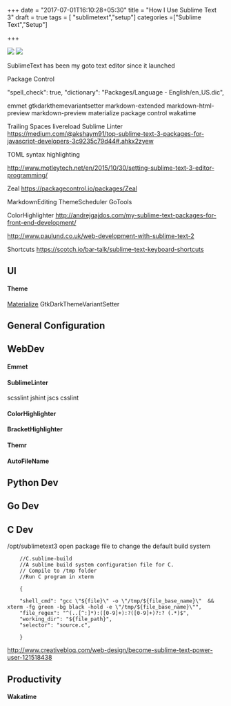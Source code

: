 +++
date = "2017-07-01T16:10:28+05:30"
title = "How I Use Sublime Text 3"
draft = true
tags = [ "sublimetext","setup"]
categories =["Sublime Text","Setup"]

+++

![](/img/my-sublimetext-setup/st31.png)
![](/img/my-sublimetext-setup/st32.png)

SublimeText has been my goto text editor since it launched

Package Control

"spell_check": true,
"dictionary": "Packages/Language - English/en_US.dic",

emmet gtkdarkthemevariantsetter markdown-extended markdown-html-preview markdown-preview materialize package control wakatime

Trailing Spaces
livereload
Sublime Linter
https://medium.com/@akshaym91/top-sublime-text-3-packages-for-javascript-developers-3c9235c79d44#.ahkx2zyew

TOML syntax highlighting

http://www.motleytech.net/en/2015/10/30/setting-sublime-text-3-editor-programming/

Zeal
https://packagecontrol.io/packages/Zeal

MarkdownEditing
ThemeScheduler
GoTools

ColorHighlighter
http://andrejgajdos.com/my-sublime-text-packages-for-front-end-development/

http://www.paulund.co.uk/web-development-with-sublime-text-2

Shortcuts
https://scotch.io/bar-talk/sublime-text-keyboard-shortcuts

## UI

#### Theme

[Materialize](https://github.com/saadq/Materialize)
GtkDarkThemeVariantSetter

## General Configuration

## WebDev

#### Emmet

#### SublimeLinter

scsslint
jshint
jscs
csslint

#### ColorHighlighter

#### BracketHighlighter

#### Themr

#### AutoFileName

## Python Dev

## Go Dev

## C Dev

/opt/sublimetext3 open package file to change the default build system

        //C.sublime-build
        //A sublime build system configuration file for C.
        // Compile to /tmp folder
        //Run C program in xterm

        {

        "shell_cmd": "gcc \"${file}\" -o \"/tmp/${file_base_name}\"  && xterm -fg green -bg black -hold -e \"/tmp/${file_base_name}\"",
        "file_regex": "^(..[^:]*):([0-9]+):?([0-9]+)?:? (.*)$",
        "working_dir": "${file_path}",
        "selector": "source.c",

        }

http://www.creativebloq.com/web-design/become-sublime-text-power-user-121518438

## Productivity

#### Wakatime
